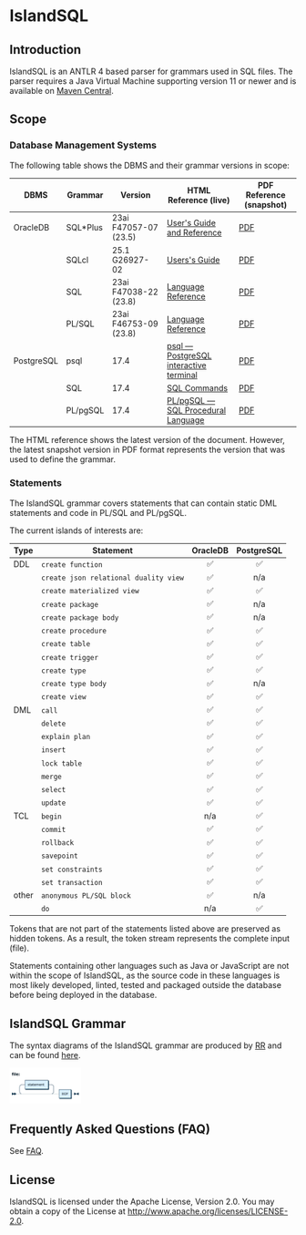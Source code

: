# IslandSQL

## Introduction

IslandSQL is an ANTLR 4 based parser for grammars used in SQL files.
The parser requires a Java Virtual Machine supporting version 11 or newer and is available
on [Maven Central](https://central.sonatype.com/artifact/ch.islandsql/islandsql).

## Scope

### Database Management Systems

The following table shows the DBMS and their grammar versions in scope:

| DBMS       | Grammar  | Version               | HTML Reference (live)                                                                                        | PDF Reference (snapshot)                                                            |
|------------|----------|-----------------------|--------------------------------------------------------------------------------------------------------------|-------------------------------------------------------------------------------------|
| OracleDB   | SQL*Plus | 23ai F47057-07 (23.5) | [User's Guide and Reference](https://docs.oracle.com/en/database/oracle/oracle-database/23/sqpug/)           | [PDF](https://islandsql.github.io/IslandSQL/sqlplus-users-guide-and-reference.pdf)  |
|            | SQLcl    | 25.1 G26927-02        | [Users's Guide](https://docs.oracle.com/en/database/oracle/sql-developer-command-line/24.3/sqcug/index.html) | [PDF](https://islandsql.github.io/IslandSQL/oracle-sqlcl-users-guide.pdf)           |
|            | SQL      | 23ai F47038-22 (23.8) | [Language Reference](https://docs.oracle.com/en/database/oracle/oracle-database/23/sqlrf/)                   | [PDF](https://islandsql.github.io/IslandSQL/sql-language-reference.pdf)             | 
|            | PL/SQL   | 23ai F46753-09 (23.8) | [Language Reference](https://docs.oracle.com/en/database/oracle/oracle-database/23/lnpls/)                   | [PDF](https://islandsql.github.io/IslandSQL/database-pl-sql-language-reference.pdf) |
| PostgreSQL | psql     | 17.4                  | [psql — PostgreSQL interactive terminal](https://www.postgresql.org/docs/17/app-psql.html)                   | [PDF](https://islandsql.github.io/IslandSQL/postgresql.pdf)                         |
|            | SQL      | 17.4                  | [SQL Commands](https://www.postgresql.org/docs/17/sql-commands.html)                                         | [PDF](https://islandsql.github.io/IslandSQL/postgresql.pdf)                         |
|            | PL/pgSQL | 17.4                  | [PL/pgSQL — SQL Procedural Language](https://www.postgresql.org/docs/17/plpgsql.html)                        | [PDF](https://islandsql.github.io/IslandSQL/postgresql.pdf)                         |

The HTML reference shows the latest version of the document. However, the latest snapshot version in PDF format
represents the version that was used to define the grammar.

### Statements

The IslandSQL grammar covers statements that can contain static DML statements and code in PL/SQL and PL/pgSQL.

The current islands of interests are:

| Type  | Statement                             |      OracleDB      |     PostgreSQL     |
|-------|---------------------------------------|:------------------:|:------------------:|
| DDL   | `create function`                     | :white_check_mark: | :white_check_mark: |
|       | `create json relational duality view` | :white_check_mark: |        n/a         |
|       | `create materialized view`            | :white_check_mark: | :white_check_mark: |
|       | `create package`                      | :white_check_mark: |        n/a         |
|       | `create package body`                 | :white_check_mark: |        n/a         |
|       | `create procedure`                    | :white_check_mark: | :white_check_mark: |
|       | `create table`                        | :white_check_mark: | :white_check_mark: |
|       | `create trigger`                      | :white_check_mark: | :white_check_mark: |
|       | `create type`                         | :white_check_mark: | :white_check_mark: |
|       | `create type body`                    | :white_check_mark: |        n/a         |
|       | `create view`                         | :white_check_mark: | :white_check_mark: |
| DML   | `call`                                | :white_check_mark: | :white_check_mark: |
|       | `delete`                              | :white_check_mark: | :white_check_mark: |
|       | `explain plan`                        | :white_check_mark: | :white_check_mark: |
|       | `insert`                              | :white_check_mark: | :white_check_mark: |
|       | `lock table`                          | :white_check_mark: | :white_check_mark: |
|       | `merge`                               | :white_check_mark: | :white_check_mark: |
|       | `select`                              | :white_check_mark: | :white_check_mark: |
|       | `update`                              | :white_check_mark: | :white_check_mark: |
| TCL   | `begin`                               |        n/a         | :white_check_mark: |
|       | `commit`                              | :white_check_mark: | :white_check_mark: |
|       | `rollback`                            | :white_check_mark: | :white_check_mark: |
|       | `savepoint`                           | :white_check_mark: | :white_check_mark: |
|       | `set constraints`                     | :white_check_mark: | :white_check_mark: |
|       | `set transaction`                     | :white_check_mark: | :white_check_mark: |
| other | `anonymous PL/SQL block`              | :white_check_mark: |        n/a         |
|       | `do`                                  |        n/a         | :white_check_mark: |

Tokens that are not part of the statements listed above are preserved as hidden tokens. As a result, the token stream
represents the complete input (file).

Statements containing other languages such as Java or JavaScript are not within the scope of IslandSQL, as the source
code in these languages is most likely developed, linted, tested and packaged outside the database before being deployed
in the database.

## IslandSQL Grammar

The syntax diagrams of the IslandSQL grammar are produced by [RR](https://github.com/GuntherRademacher/rr)
and can be found [here](https://islandsql.github.io/IslandSQL/grammar.html).

[<img src="images/IslandSQL-file.png" alt="IslandSQL file" width="25%"/>](https://islandsql.github.io/IslandSQL/grammar.html)

## Frequently Asked Questions (FAQ)

See [FAQ](faq.md).

## License

IslandSQL is licensed under the Apache License, Version 2.0. You may obtain a copy of the License
at <http://www.apache.org/licenses/LICENSE-2.0>.
